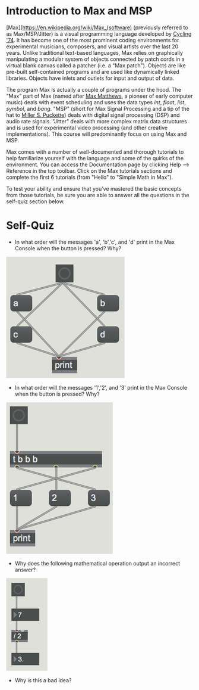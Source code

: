 Introduction to Max and MSP
===========================

[Max](https://en.wikipedia.org/wiki/Max_(software) (previously referred to as Max/MSP/Jitter) is a visual programming language developed by [Cycling '74](https://cycling74.com/). It has become one of the most prominent coding environments for experimental musicians, composers, and visual artists over the last 20 years. Unlike traditional text-based languages, Max relies on graphically manipulating a modular system of objects connected by patch cords in a virtual blank canvas called a patcher (i.e. a "Max patch"). Objects are like pre-built self-contained programs and are used like dynamically linked libraries. Objects have inlets and outlets for input and output of data.

The program Max is actually a couple of programs under the hood. The "Max" part of Max (named after [Max Matthews](https://en.wikipedia.org/wiki/Max_Mathews), a pioneer of early computer music) deals with event scheduling and uses the data types *int*, *float*, *list*, *symbol*, and *bang*. "MSP" (short for Max Signal Processing and a tip of the hat to [Miller S. Puckette](https://en.wikipedia.org/wiki/Miller_Puckette)) deals with digital signal processing (DSP) and audio rate signals. "Jitter" deals with more complex matrix data structures and is used for experimental video processing (and other creative implementations). This course will predominantly focus on using Max and MSP.

Max comes with a number of well-documented and thorough tutorials to help familiarize yourself with the language and some of the quirks of the environment. You can access the Documentation page by clicking Help --> Reference in the top toolbar. Click on the Max tutorials sections and complete the first 6 tutorials (from "Hello" to "Simple Math in Max").

To test your ability and ensure that you've mastered the basic concepts from those tutorials, be sure you are able to answer all the questions in the self-quiz section below.

Self-Quiz
=========
-  In what order will the messages 'a', 'b','c', and 'd' print in the Max Console when the button is pressed? Why?

<img src="messageorder.png">

- In what order will the messages '1','2', and '3' print in the Max Console when the button is pressed? Why?

<img src="messageorder2.png">

- Why does the following mathematical operation output an incorrect answer?

<img src="mathop1.png">

- Why is this a bad idea?

<img srg="stackoverflow.png">
